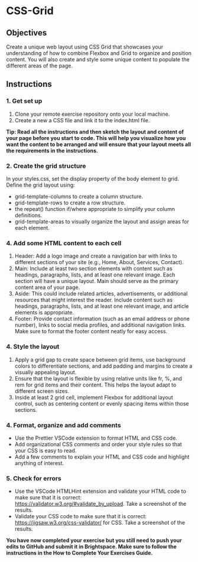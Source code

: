 # CSS-Grid

## Objectives

Create a unique web layout using CSS Grid that showcases your understanding of how to combine Flexbox and Grid to organize and position content. You will also create and style some unique content to populate the different areas of the page.

## Instructions

### 1. Get set up

1. Clone your remote exercise repository onto your local machine.
2. Create a new a CSS file and link it to the index.html file.

**Tip: Read all the instructions and then sketch the layout and content of your page before you start to code. This will help you visualize how you want the content to be arranged and will ensure that your layout meets all the requirements in the instructions.**

### 2. Create the grid structure

In your styles.css, set the display property of the body element to grid.
Define the grid layout using:

- grid-template-columns to create a column structure.
- grid-template-rows to create a row structure.
- the repeat() function if/where appropriate to simplify your column definitions.
- grid-template-areas to visually organize the layout and assign areas for each element.

### 4. Add some HTML content to each cell

1. Header: Add a logo image and create a navigation bar with links to different sections of your site (e.g., Home, About, Services, Contact).
2. Main: Include at least two section elements with content such as headings, paragraphs, lists, and at least one relevant image. Each section will have a unique layout. Main should serve as the primary content area of your page.
3. Aside: This could include related articles, advertisements, or additional resources that might interest the reader. Include content such as headings, paragraphs, lists, and at least one relevant image, and article elements is appropriate.
4. Footer: Provide contact information (such as an email address or phone number), links to social media profiles, and additional navigation links. Make sure to format the footer content neatly for easy access.

### 4. Style the layout

1. Apply a grid gap to create space between grid items, use background colors to differentiate sections, and add padding and margins to create a visually appealing layout.
2. Ensure that the layout is flexible by using relative units like fr, %, and rem for grid items and their content. This helps the layout adapt to different screen sizes.
3. Inside at least 2 grid cell, implement Flexbox for additional layout control, such as centering content or evenly spacing items within those sections.

### 4. Format, organize and add comments

- Use the Prettier VSCode extension to format HTML and CSS code.
- Add organizational CSS comments and order your style rules so that your CSS is easy to read.
- Add a few comments to explain your HTML and CSS code and highlight anything of interest.

### 5. Check for errors

- Use the VSCode HTMLHint extension and validate your HTML code to make sure that it is correct: https://validator.w3.org/#validate_by_upload. Take a screenshot of the results.
- Validate your CSS code to make sure that it is correct: https://jigsaw.w3.org/css-validator/ for CSS. Take a screenshot of the results.

**You have now completed your exercise but you still need to push your edits to GitHub and submit it in Brightspace. Make sure to follow the instructions in the How to Complete Your Exercises Guide.**
